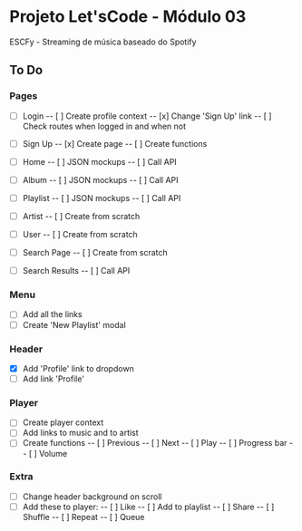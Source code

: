 # Projeto Let'sCode - Módulo 03

ESCFy - Streaming de música baseado do Spotify

## To Do

### Pages

- [ ] Login
      -- [ ] Create profile context
      -- [x] Change 'Sign Up' link
      -- [ ] Check routes when logged in and when not

- [ ] Sign Up
      -- [x] Create page
      -- [ ] Create functions

- [ ] Home
      -- [ ] JSON mockups
      -- [ ] Call API

- [ ] Album
      -- [ ] JSON mockups
      -- [ ] Call API

- [ ] Playlist
      -- [ ] JSON mockups
      -- [ ] Call API

- [ ] Artist
      -- [ ] Create from scratch

- [ ] User
      -- [ ] Create from scratch

- [ ] Search Page
      -- [ ] Create from scratch

- [ ] Search Results
      -- [ ] Call API

### Menu

- [ ] Add all the links
- [ ] Create 'New Playlist' modal

### Header

- [x] Add 'Profile' link to dropdown
- [ ] Add link 'Profile'

### Player

- [ ] Create player context
- [ ] Add links to music and to artist
- [ ] Create functions
      -- [ ] Previous
      -- [ ] Next
      -- [ ] Play
      -- [ ] Progress bar
      -- [ ] Volume

### Extra

- [ ] Change header background on scroll
- [ ] Add these to player:
      -- [ ] Like
      -- [ ] Add to playlist
      -- [ ] Share
      -- [ ] Shuffle
      -- [ ] Repeat
      -- [ ] Queue
